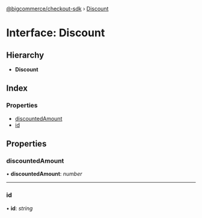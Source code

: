 [@bigcommerce/checkout-sdk](../README.md) › [Discount](discount.md)

# Interface: Discount

## Hierarchy

* **Discount**

## Index

### Properties

* [discountedAmount](discount.md#discountedamount)
* [id](discount.md#id)

## Properties

###  discountedAmount

• **discountedAmount**: *number*

___

###  id

• **id**: *string*
